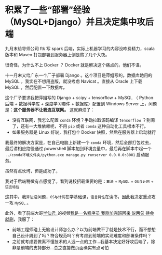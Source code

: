 # 积累了一些“部署”经验（MySQL+Django）并且决定集中攻后端

九月末给导师公司 ftk 写 spark 后端，实际上机器学习的内容没咋费精力，scala 版本和 Maven 打包部署到服务器上倒是熬了几个大夜。

很奇怪，为什么不上 Docker ？ Docker 就是解决这个痛点的。他们不语。

十一月末又给广东一个厂子部署 Django 。这个项目是萍姐写的，数据库她用的 MySQL 。我实在不想用盗版，就没考虑 Navicat 。直接从 Oracle 上下载 MySQL ，然后配置一下数据库。

这个厂子要求我把萍姐写的 Django + scipy + tensorflow + MySQL （ Python 后端 + 数据科学库 + 深度学习套件 + 数据库）配置到 Windows Server 上，问题是：**这个服务器不让我连互联网。** 这就麻烦了：
- 没有互联网，我怎么配置 `conda` 环境？手动拉取源码编译 `tensorflow` ？别闹了，还有一大堆依赖呢，不用 `pip` 或者 `conda` 这种自动化工具根本不行。
- 如果服务器是 Linux 好说，我打包个 Docker 快照，然后在服务器上启动就行

我最终的解决方案是，在自己电脑上新建一个 `conda` 环境，然后全部打包过去，最后讲相应路径通过 powershell 脚本加到环境变量中，最后再在脚本中起一个 `../conda环境文件夹/python.exe manage.py runserver 0.0.0.0:8001` 启动服务。

虽然有点坎坷，但是成功了。

我对于后端稍微有点感觉了。看到说校招最重要的是：`算法` + `MySQL` + `OS与计网` + `语言特性`

这其中，我`算法`没问题，`OS与计网`在学基础课，`语言特性`在读书，因此我决定重点攻一攻 `MySQL` 。

此外，看了前端大哥[半仙君_](https://space.bilibili.com/280987672)的视频[我是一名程序员 我刚加完班回来 说两句 待会就删](https://www.bilibili.com/video/BV1uU4y1T7BQ)，我服了：
- 前端工程师碰上无脑设计师怎么办？以为前端做不了就是技术不行，而不想想自己设计周到了吗？符合规范吗？有考虑到前端的实现难度和部署条件吗？
- 之前就考虑要做离不懂技术的人远一点的工作...我基本决定好好攻后端了，除非是前端的支持部分...总之直接做页面确实有点可怕

